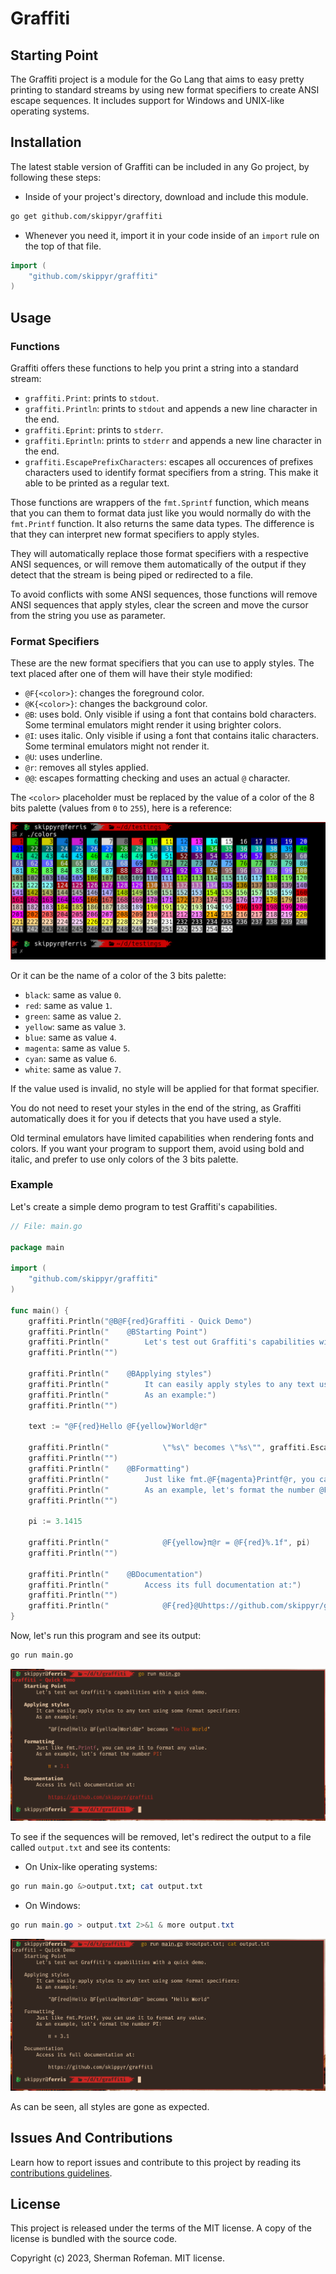 # Graffiti

## Starting Point

The Graffiti project is a module for the Go Lang that aims to easy pretty
printing to standard streams by using new format specifiers to create ANSI
escape sequences. It includes support for Windows and UNIX-like operating
systems.

## Installation

The latest stable version of Graffiti can be included in any Go project, by
following these steps:

* Inside of your project's directory, download and include this module.

```bash
go get github.com/skippyr/graffiti
```

* Whenever you need it, import it in your code inside of an `import` rule on
  the top of that file.

```go
import (
    "github.com/skippyr/graffiti"
)
```

## Usage

### Functions

Graffiti offers these functions to help you print a string into a standard
stream:

* `graffiti.Print`: prints to `stdout`.
* `graffiti.Println`: prints to `stdout` and appends a new line character in
  the end.
* `graffiti.Eprint`: prints to `stderr`.
* `graffiti.Eprintln`: prints to `stderr` and appends a new line character in
  the end.
* `graffiti.EscapePrefixCharacters`: escapes all occurences of prefixes
   characters used to identify format specifiers from a string. This make it
   able to be printed as a regular text.

Those functions are wrappers of the `fmt.Sprintf` function, which means that
you can them to format data just like you would normally do with the
`fmt.Printf` function. It also returns the same data types. The difference is
that they can interpret new format specifiers to apply styles.

They will automatically replace those format specifiers with a respective ANSI
sequences, or will remove them automatically of the output if they detect that
the stream is being piped or redirected to a file.

To avoid conflicts with some ANSI sequences, those functions will remove ANSI
sequences that apply styles, clear the screen and move the cursor from the
string you use as parameter.

### Format Specifiers

These are the new format specifiers that you can use to apply styles. The text
placed after one of them will have their style modified:

* `@F{<color>}`: changes the foreground color.
* `@K{<color>}`: changes the background color.
* `@B`: uses bold. Only visible if using a font that contains bold characters.
  Some terminal emulators might render it using brighter colors.
* `@I`: uses italic. Only visible if using a font that contains italic
  characters. Some terminal emulators might not render it.
* `@U`: uses underline.
* `@r`: removes all styles applied.
* `@@`: escapes formatting checking and uses an actual `@` character.

The `<color>` placeholder must be replaced by the value of a color of the 8 bits
palette (values from `0` to `255`), here is a reference:

![](./images/colors4bits.png)

Or it can be the name of a color of the 3 bits palette:

* `black`: same as value `0`.
* `red`: same as value `1`.
* `green`: same as value `2`.
* `yellow`: same as value `3`.
* `blue`: same as value `4`.
* `magenta`: same as value `5`.
* `cyan`: same as value `6`.
* `white`: same as value `7`.

If the value used is invalid, no style will be applied for that format
specifier.

You do not need to reset your styles in the end of the string, as Graffiti
automatically does it for you if detects that you have used a style.

Old terminal emulators have limited capabilities when rendering fonts and
colors. If you want your program to support them, avoid using bold and italic,
and prefer to use only colors of the 3 bits palette.

### Example

Let's create a simple demo program to test Graffiti's capabilities.

```go
// File: main.go

package main

import (
    "github.com/skippyr/graffiti"
)

func main() {
    graffiti.Println("@B@F{red}Graffiti - Quick Demo")
    graffiti.Println("    @BStarting Point")
    graffiti.Println("        Let's test out Graffiti's capabilities with a quick demo.")
    graffiti.Println("")

    graffiti.Println("    @BApplying styles")
    graffiti.Println("        It can easily apply styles to any text using some format specifiers:")
    graffiti.Println("        As an example:")
    graffiti.Println("")

    text := "@F{red}Hello @F{yellow}World@r"

    graffiti.Println("            \"%s\" becomes \"%s\"", graffiti.EscapePrefixCharacters(text), text)
    graffiti.Println("")
    graffiti.Println("    @BFormatting")
    graffiti.Println("        Just like fmt.@F{magenta}Printf@r, you can use it to format any value.")
    graffiti.Println("        As an example, let's format the number @F{cyan}PI@r:")
    graffiti.Println("")

    pi := 3.1415

    graffiti.Println("            @F{yellow}π@r = @F{red}%.1f", pi)
    graffiti.Println("")

    graffiti.Println("    @BDocumentation")
    graffiti.Println("        Access its full documentation at:")
    graffiti.Println("")
    graffiti.Println("            @F{red}@Uhttps://github.com/skippyr/graffiti")
}
```

Now, let's run this program and see its output:

```bash
go run main.go
```

![](images/preview.png)

To see if the sequences will be removed, let's redirect the output to a file called `output.txt` and see its contents:

* On Unix-like operating systems:

```bash
go run main.go &>output.txt; cat output.txt
```

* On Windows:

```powershell
go run main.go > output.txt 2>&1 & more output.txt
```

![](images/preview_pipeline.png)

As can be seen, all styles are gone as expected.

## Issues And Contributions

Learn how to report issues and contribute to this project by reading its
[contributions guidelines](https://skippyr.github.io/materials/pages/contributions_guidelines.html).

## License

This project is released under the terms of the MIT license. A copy of the
license is bundled with the source code.

Copyright (c) 2023, Sherman Rofeman. MIT license.
